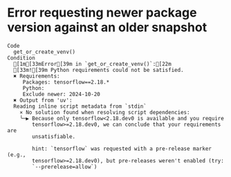 # Error requesting newer package version against an older snapshot

    Code
      get_or_create_venv()
    Condition
      [1m[33mError[39m in `get_or_create_venv()`:[22m
      [33m![39m Python requirements could not be satisfied.
      ✖ Requirements:
         Packages: tensorflow==2.18.*
         Python: 
         Exclude newer: 2024-10-20
      ✖ Output from 'uv':
      Reading inline script metadata from `stdin`
        × No solution found when resolving script dependencies:
        ╰─▶ Because only tensorflow<2.18.dev0 is available and you require
            tensorflow>=2.18.dev0, we can conclude that your requirements are
            unsatisfiable.
      
            hint: `tensorflow` was requested with a pre-release marker (e.g.,
            tensorflow>=2.18.dev0), but pre-releases weren't enabled (try:
            `--prerelease=allow`)

